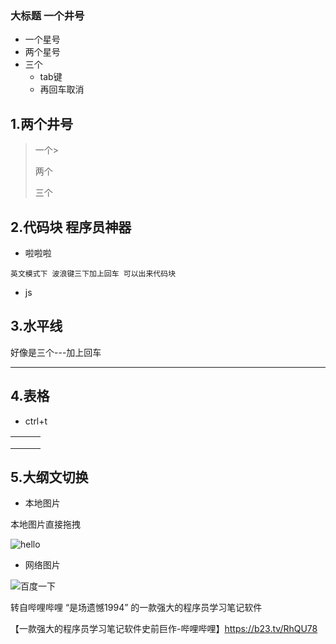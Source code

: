 ### 大标题 一个井号

* 一个星号
* 两个星号
* 三个
  * tab键
  * 再回车取消 

## 1.两个井号

>
>
>一个>
>
>两个
>
>三个 

## 2.代码块 程序员神器

* 啦啦啦

```
英文模式下 波浪键三下加上回车 可以出来代码块
```

* js

## 3.水平线

好像是三个---加上回车

---

## 4.表格

* ctrl+t

|      |      |      |
| ---- | ---- | ---- |
|      |      |      |
|      |      |      |
|      |      |      |

## 5.大纲文切换

* 本地图片

本地图片直接拖拽

![hello](C:\Users\zcq\Desktop\hello.gif)

* 网络图片



![百度一下](https://www.baidu.com/img/PCtm_d9c8750bed0b3c7d089fa7d55720d6cf.png)





转自哔哩哔哩 “是场遗憾1994” 的一款强大的程序员学习笔记软件

【一款强大的程序员学习笔记软件史前巨作-哔哩哔哩】https://b23.tv/RhQU78
